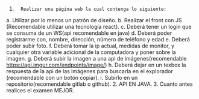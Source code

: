 1.       Realizar una página web la cual contenga lo siguiente:
a.       Utilizar por lo menos un patrón de diseño.
b.      Realizar el front con JS (Recomendable utilizar una tecnología react).
c.       Deberá tener un login que se consuma de un WS(api recomendable en java)
d.      Deberá poder registrarme con, nombre, dirección, número de teléfono y edad
e.      Deberá poder subir foto.
f.        Deberá tomar la ip actual, medidas de monitor, y cualquier otra variable adicional de la computadora y poner sobre la imagen.
g.       Deberá subir la imagen a una api de imágenes(recomendable https://api.imgur.com/endpoints/image/)
h.      Deberá dejar en un texbox la respuesta de la api de las imágenes para buscarla en el explorador (recomendable con un botón copiar).
i.         Subirlo en un repositorio(recomendable gitlab o github).
2.       API EN JAVA.
3.       Cuanto antes realices el examen MEJOR.

